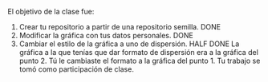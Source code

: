 El objetivo de la clase fue:
1. Crear tu repositorio a partir de una repositorio semilla. DONE
2. Modificar la gráfica con tus datos personales. DONE 
3. Cambiar el estilo de la gráfica a uno de dispersión. HALF DONE
La gráfica a la que tenías que dar formato de dispersión era a la gráfica del punto 2. Tú le cambiaste el formato a la gráfica del punto 1.
Tu trabajo se tomó como participación de clase. 

